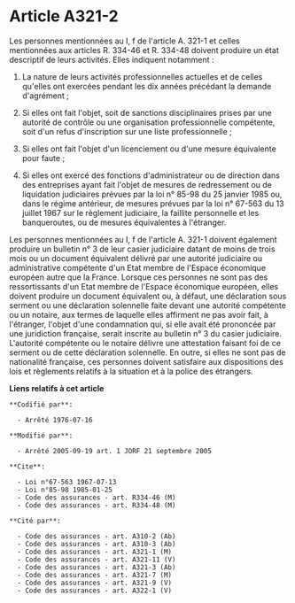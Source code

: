 # Article A321-2

Les personnes mentionnées au I, f de l'article A. 321-1 et celles mentionnées aux articles R. 334-46 et R. 334-48 doivent
produire un état descriptif de leurs activités. Elles indiquent notamment :

1. La nature de leurs activités professionnelles actuelles et de celles qu'elles ont exercées pendant les dix années
précédant la demande d'agrément ;

2. Si elles ont fait l'objet, soit de sanctions disciplinaires prises par une autorité de contrôle ou une organisation
professionnelle compétente, soit d'un refus d'inscription sur une liste professionnelle ;

3. Si elles ont fait l'objet d'un licenciement ou d'une mesure équivalente pour faute ;

4. Si elles ont exercé des fonctions d'administrateur ou de direction dans des entreprises ayant fait l'objet de mesures de
redressement ou de liquidation judiciaires prévues par la loi n° 85-98 du 25 janvier 1985 ou, dans le régime antérieur, de
mesures prévues par la loi n° 67-563 du 13 juillet 1967 sur le règlement judiciaire, la faillite personnelle et les
banqueroutes, ou de mesures équivalentes à l'étranger.

Les personnes mentionnées au I, f de l'article A. 321-1 doivent également produire un bulletin n° 3 de leur casier judiciaire
datant de moins de trois mois ou un document équivalent délivré par une autorité judiciaire ou administrative compétente d'un
Etat membre de l'Espace économique européen autre que la France. Lorsque ces personnes ne sont pas des ressortissants d'un
Etat membre de l'Espace économique européen, elles doivent produire un document équivalent ou, à défaut, une déclaration sous
serment ou une déclaration solennelle faite devant une autorité compétente ou un notaire, aux termes de laquelle elles
affirment ne pas avoir fait, à l'étranger, l'objet d'une condamnation qui, si elle avait été prononcée par une juridiction
française, serait inscrite au bulletin n° 3 du casier judiciaire. L'autorité compétente ou le notaire délivre une attestation
faisant foi de ce serment ou de cette déclaration solennelle. En outre, si elles ne sont pas de nationalité française, ces
personnes doivent satisfaire aux dispositions des lois et règlements relatifs à la situation et à la police des étrangers.

**Liens relatifs à cet article**

	**Codifié par**:

	  - Arrêté 1976-07-16

	**Modifié par**:

	  - Arrêté 2005-09-19 art. 1 JORF 21 septembre 2005

	**Cite**:

	  - Loi n°67-563 1967-07-13
	  - Loi n°85-98 1985-01-25
	  - Code des assurances - art. R334-46 (M)
	  - Code des assurances - art. R334-48 (M)

	**Cité par**:

	  - Code des assurances - art. A310-2 (Ab)
	  - Code des assurances - art. A310-3 (Ab)
	  - Code des assurances - art. A321-1 (M)
	  - Code des assurances - art. A321-11 (V)
	  - Code des assurances - art. A321-3 (Ab)
	  - Code des assurances - art. A321-7 (M)
	  - Code des assurances - art. A321-9 (V)
	  - Code des assurances - art. A322-1 (V)
